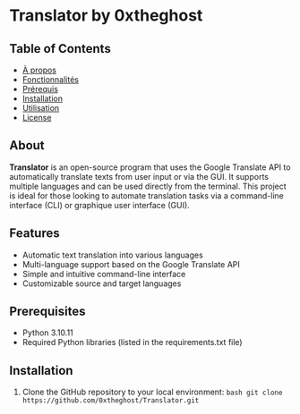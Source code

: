 # Translator by 0xtheghost
## Table of Contents

- [À propos](#About)
- [Fonctionnalités](#Features)
- [Prérequis](#Prerequisites)
- [Installation](#Installation)
- [Utilisation](#Usage)
- [License](#License)

## About

**Translator** is an open-source program that uses the Google Translate API to automatically translate texts from user input or via the GUI. It supports multiple languages and can be used directly from the terminal. This project is ideal for those looking to automate translation tasks via a command-line interface (CLI) or graphique user interface (GUI).

## Features

- Automatic text translation into various languages
- Multi-language support based on the Google Translate API
- Simple and intuitive command-line interface
- Customizable source and target languages

## Prerequisites

- Python 3.10.11
- Required Python libraries (listed in the requirements.txt file)

## Installation

1. Clone the GitHub repository to your local environment:
```bash git clone https://github.com/0xtheghost/Translator.git ```
